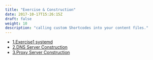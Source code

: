```yaml
---
title: "Exercise & Construction"
date: 2017-10-17T15:26:15Z
draft: false
weight: 10
description: "calling custom Shortcodes into your content files."
---
```


* [1.Exercise1 systemd](exercise1-systemd)
* [2.DNS Server Construction](dns-server-construction)
* [3.Proxy Server Construction](proxy-server-construction)